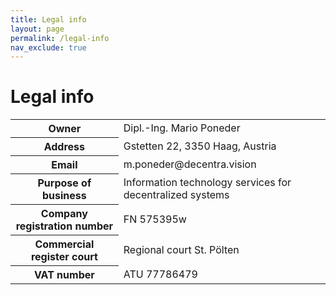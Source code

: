 ```yaml
---
title: Legal info
layout: page
permalink: /legal-info
nav_exclude: true
---
```


# Legal info

<table>
    <tr>
        <th>Owner</th>
        <td>Dipl.-Ing. Mario Poneder</td>
    </tr>
    <tr>
        <th>Address</th>
        <td>Gstetten 22, 3350 Haag, Austria</td>
    </tr>
    <tr>
        <th>Email</th>
        <td>m.poneder@decentra.vision</td>
    </tr>
    <tr>
        <th>Purpose of business</th>
        <td>Information technology services for decentralized systems</td>
    </tr>
    <tr>
        <th>Company registration number</th>
        <td>FN 575395w</td>
    </tr>
    <tr>
        <th>Commercial register court</th>
        <td>Regional court St. Pölten</td>
    </tr>
    <tr>
        <th>VAT number</th>
        <td>ATU 77786479</td>
    </tr>
</table>

